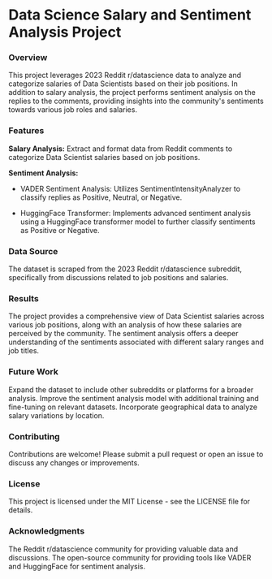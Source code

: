 # Data Science Salary and Sentiment Analysis Project

### Overview

This project leverages 2023 Reddit r/datascience data to analyze and categorize salaries of Data Scientists based on their job positions. In addition to salary analysis, the project performs sentiment analysis on the replies to the comments, providing insights into the community's sentiments towards various job roles and salaries.

### Features

**Salary Analysis:** Extract and format data from Reddit comments to categorize Data Scientist salaries based on job positions.

**Sentiment Analysis:**

- VADER Sentiment Analysis: Utilizes SentimentIntensityAnalyzer to classify replies as Positive, Neutral, or Negative.

- HuggingFace Transformer: Implements advanced sentiment analysis using a HuggingFace transformer model to further classify sentiments as Positive or Negative.
### Data Source

The dataset is scraped from the 2023 Reddit r/datascience subreddit, specifically from discussions related to job positions and salaries.

### Results

The project provides a comprehensive view of Data Scientist salaries across various job positions, along with an analysis of how these salaries are perceived by the community. The sentiment analysis offers a deeper understanding of the sentiments associated with different salary ranges and job titles.

### Future Work

Expand the dataset to include other subreddits or platforms for a broader analysis.
Improve the sentiment analysis model with additional training and fine-tuning on relevant datasets.
Incorporate geographical data to analyze salary variations by location.

### Contributing

Contributions are welcome! Please submit a pull request or open an issue to discuss any changes or improvements.

### License

This project is licensed under the MIT License - see the LICENSE file for details.

### Acknowledgments

The Reddit r/datascience community for providing valuable data and discussions.
The open-source community for providing tools like VADER and HuggingFace for sentiment analysis.
